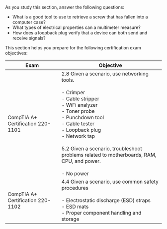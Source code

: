 As you study this section, answer the following questions:

- What is a good tool to use to retrieve a screw that has fallen into a computer case?
- What types of electrical properties can a multimeter measure?
- How does a loopback plug verify that a device can both send and receive signals?

This section helps you prepare for the following certification exam objectives:

|Exam|Objective|
|---|---|
|CompTIA A+ Certification 220-1101|2.8 Given a scenario, use networking tools.<br><br>- Crimper<br>- Cable stripper<br>- WiFi analyzer<br>- Toner probe<br>- Punchdown tool<br>- Cable tester<br>- Loopback plug<br>- Network tap<br><br>5.2 Given a scenario, troubleshoot problems related to motherboards, RAM, CPU, and power.<br><br>- No power|
|CompTIA A+ Certification 220-1102|4.4 Given a scenario, use common safety procedures<br><br>- Electrostatic discharge (ESD) straps<br>- ESD mats<br>- Proper component handling and storage|